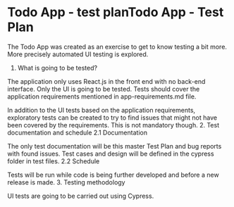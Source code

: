 # Todo App - test planTodo App - Test Plan

The Todo App was created as an exercise to get to know testing a bit more. More precisely automated UI testing is explored.
1. What is going to be tested?

The application only uses React.js in the front end with no back-end interface. Only the UI is going to be tested. Tests should cover the application requirements mentioned in app-requirements.md file.

In addition to the UI tests based on the application requirements, exploratory tests can be created to try to find issues that might not have been covered by the requirements. This is not mandatory though.
2. Test documentation and schedule
2.1 Documentation

The only test documentation will be this master Test Plan and bug reports with found issues. Test cases and design will be defined in the cypress folder in test files.
2.2 Schedule

Tests will be run while code is being further developed and before a new release is made.
3. Testing methodology

UI tests are going to be carried out using Cypress.
